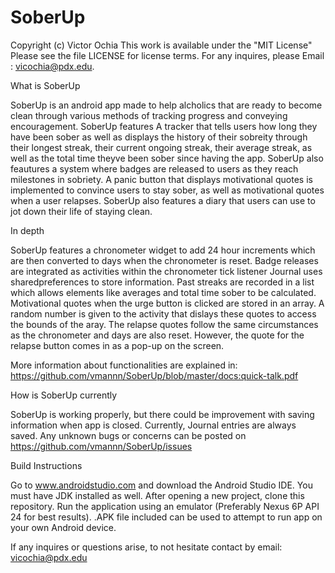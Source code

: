 # SoberUp

Copyright (c) Victor Ochia   This work is available under the "MIT License" Please see the file LICENSE for license terms.
For any inquires, please Email : vicochia@pdx.edu. 

What is SoberUp

SoberUp is an android app made to help alcholics that are ready to become clean through various methods of tracking progress
and conveying encouragement. SoberUp features A tracker that tells users how long they have been sober as well as displays
the history of their sobreity through their longest streak, their current ongoing streak, their average streak, as well as the
total time theyve been sober since having the app. SoberUp also feautures a system where badges are released to users as they 
reach milestones in sobriety. A panic button that displays motivational quotes is implemented to convince users to stay sober, 
as well as motivational quotes when a user relapses. SoberUp also features a diary that users can use to jot down their
life of staying clean.

In depth

SoberUp features a chronometer widget to add 24 hour increments which are then converted to days when the chronometer is 
reset. Badge releases are integrated as activities within the chronometer tick listener Journal uses sharedpreferences to 
store information. Past streaks are recorded in a list which allows elements like averages and total time sober to be
calculated. Motivational quotes when the urge button is clicked are stored in an array. A random number is given to the 
activity that dislays these quotes to access the bounds of the aray. The relapse quotes follow the same circumstances as the
chronometer and days are also reset. However, the quote for the relapse button comes in as a pop-up on the screen.

More information about functionalities are explained in: https://github.com/vmannn/SoberUp/blob/master/docs:quick-talk.pdf


How is SoberUp currently

SoberUp is working properly, but there could be improvement with saving information when app is closed. Currently, Journal 
entries are always saved. Any unknown bugs or concerns can be posted on https://github.com/vmannn/SoberUp/issues


Build Instructions

Go to www.androidstudio.com and download the Android Studio IDE. You must have JDK installed as well. After opening a new
project, clone this repository. Run the application using an emulator (Preferably Nexus 6P API 24 for best results). .APK file
included can be used to attempt to run app on your own Android device. 

If any inquires or questions arise, to not hesitate contact by email: vicochia@pdx.edu






